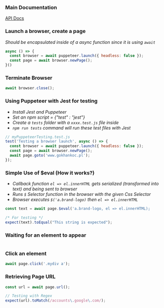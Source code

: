 ### Main Documentation
[API Docs](https://github.com/GoogleChrome/puppeteer/blob/master/docs/api.md)


### Launch a browser, create a page
_Should be encapsulated inside of a async function since it is using `await`_
```js
async () => {
  const browser = await puppeteer.launch({ headless: false });
  const page = await browser.newPage();
}()
```

### Terminate Browser
```js
await browser.close();
```

### Using Puppeteer with Jest for testing
* _Install Jest and Puppeteer_  
* _Set an npm script = {"test" : "jest"}_  
* _Create a `tests` folder with a `xxxx.test.js` file inside_  
* _`npm run tests` command will run these test files with Jest_  
```js
// myPuppeteerTesting.test.js
test('Testing a browser launch', async () => {
  const browser = await puppeteer.launch({ headless: false });
  const page = await browser.newPage();
  await page.goto('www.gokhankoc.pl');
});
```

### Simple Use of $eval (How it works?)
* _Callback function `el => el.innerHTML` gets serialized (transformed into text) and being sent to browser_  
* _Runs `$` Selector function in the browser with the given Css Selector_  
* _Browser executes `$('a.brand-logo)` then `el => el.innerHTML`_
```js
const text = await page.$eval('a.brand-logo, el => el.innerHTML);

/* For testing */
expect(text).toEqual("This string is expected");
```

### Waiting for an element to appear
```js
```

### Click an element
```js
await page.click('.mydiv a');
```

### Retrieving Page URL
```js
const url = await page.url();

// Testing with Regex
expect(url).toMatch(/accounts\.google\.com/);
```

